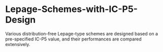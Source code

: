 # Lepage-Schemes-with-IC-P5-Design
Various distribution-free Lepage-type schemes are designed based on a pre-specified IC-P5 value, and their performances are compared extensively.
